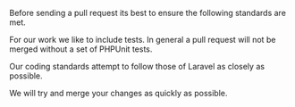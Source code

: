 Before sending a pull request its best to ensure the following standards are met.

For our work we like to include tests. In general a pull request will not be merged without a set of PHPUnit tests.

Our coding standards attempt to follow those of Laravel as closely as possible.

We will try and merge your changes as quickly as possible.